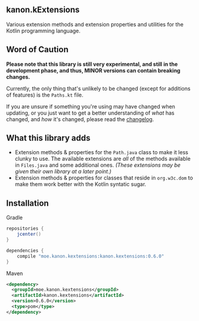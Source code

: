 ## kanon.kExtensions
Various extension methods and extension properties and utilities for the Kotlin programming language.

## Word of Caution
**Please note that this library is still very experimental, and still in the development phase, and thus, MINOR versions can contain breaking changes.**

Currently, the only thing that's unlikely to be changed (except for additions of features) is the `Paths.kt` file.

If you are unsure if something you're using may have changed when updating, or you just want to get a better understanding of *what* has changed, and *how* it's changed, please read the [changelog](./CHANGELOG.md).

## What this library adds
- Extension methods & properties for the `Path.java` class to make it less clunky to use. The available extensions are *all* of the methods available in `Files.java` and some additional ones. *(These extensions may be given their own library at a later point.)*
- Extension methods & properties for classes that reside in `org.w3c.dom` to make them work better with the Kotlin syntatic sugar.

## Installation

Gradle

```groovy
repositories {
    jcenter()
}

dependencies {
    compile "moe.kanon.kextensions:kanon.kextensions:0.6.0"
}
```

Maven

```xml
<dependency>
  <groupId>moe.kanon.kextensions</groupId>
  <artifactId>kanon.kextensions</artifactId>
  <version>0.6.0</version>
  <type>pom</type>
</dependency>
```